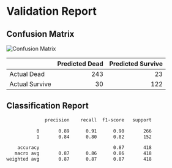
# Validation Report

## Confusion Matrix

![Confusion Matrix](./confusion_matrix_20241030_234526.png)

|                |   Predicted Dead |   Predicted Survive |
|:---------------|-----------------:|--------------------:|
| Actual Dead    |              243 |                  23 |
| Actual Survive |               30 |                 122 |

## Classification Report

```bash
              precision    recall  f1-score   support

           0       0.89      0.91      0.90       266
           1       0.84      0.80      0.82       152

    accuracy                           0.87       418
   macro avg       0.87      0.86      0.86       418
weighted avg       0.87      0.87      0.87       418

```
    